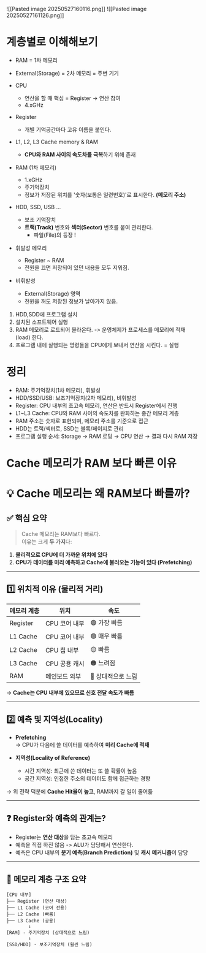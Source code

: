 
![[Pasted image 20250527160116.png]]
![[Pasted image 20250527161126.png]]

# 계층별로 이해해보기
- RAM = 1차 메모리
- External(Storage) = 2차 메모리 = 주변 기기

- CPU
	- 연산을 할 때 핵심 = Register -> 연산 참여
	- 4.xGHz
- Register
	- 개별 기억공간마다 고유 이름을 붙인다.
- L1, L2, L3 Cache memory & RAM
	- **CPU와 RAM 사이의 속도차를 극복**하기 위해 존재
- RAM (1차 메모리)
	- 1.xGHz
	- 주기억장치
	- 정보가 저장된 위치를 '숫자(보통은 일련번호)'로 표시한다. **(메모리 주소)**
- HDD, SSD, USB ...
	- 보조 기억장치
	- **트랙(Track)** 번호와 **섹터(Sector)** 번호를 붙여 관리한다.
		- 파일(File)의 등장 !
- 휘발성 메모리
	- Register ~ RAM
	- 전원을 끄면 저장되어 있던 내용들 모두 지워짐.
- 비휘발성
	- External(Storage) 영역
	- 전원을 꺼도 저장된 정보가 날아가지 않음.


1. HDD,SDD에 프로그램 설치
2. 설치된 소프트웨어 실행
3. RAM 메모리로 로드되어 올라온다.
	-> 운영체제가 프로세스를 메모리에 적재(load) 한다.
4. 프로그램 내에 실행되는 명령들을 CPU에게 보내서 연산을 시킨다. = 실행


# 정리
- RAM: 주기억장치(1차 메모리), 휘발성
- HDD/SSD/USB: 보조기억장치(2차 메모리), 비휘발성
- Register: CPU 내부의 초고속 메모리, 연산은 반드시 Register에서 진행
- L1~L3 Cache: CPU와 RAM 사이의 속도차를 완화하는 중간 메모리 계층
- RAM 주소는 숫자로 표현되며, 메모리 주소를 기준으로 접근
- HDD는 트랙/섹터로, SSD는 블록/페이지로 관리
- 프로그램 실행 순서: Storage → RAM 로딩 → CPU 연산 → 결과 다시 RAM 저장


# Cache 메모리가 RAM 보다 빠른 이유
# 💡 Cache 메모리는 왜 RAM보다 빠를까?

## ✅ 핵심 요약

> Cache 메모리는 RAM보다 빠르다.  
> 이유는 크게 **두 가지**다:

1. **물리적으로 CPU에 더 가까운 위치에 있다**  
2. **CPU가 데이터를 미리 예측하고 Cache에 불러오는 기능이 있다 (Prefetching)**

---

## 1️⃣ 위치적 이유 (물리적 거리)

| 메모리 계층 | 위치 | 속도 |
|-------------|------|------|
| Register     | CPU 코어 내부 | 🟢 가장 빠름 |
| L1 Cache     | CPU 코어 내부 | 🟢 매우 빠름 |
| L2 Cache     | CPU 칩 내부   | 🟡 빠름 |
| L3 Cache     | CPU 공용 캐시 | 🟠 느려짐 |
| RAM          | 메인보드 외부 | 🔴 상대적으로 느림 |

→ **Cache는 CPU 내부에 있으므로 신호 전달 속도가 빠름**

---

## 2️⃣ 예측 및 지역성(Locality)

- **Prefetching**  
  → CPU가 다음에 쓸 데이터를 예측하여 **미리 Cache에 적재**

- **지역성(Locality of Reference)**  
  - 시간 지역성: 최근에 쓴 데이터는 또 쓸 확률이 높음  
  - 공간 지역성: 인접한 주소의 데이터도 함께 접근하는 경향

→ 위 전략 덕분에 **Cache Hit율이 높고**, RAM까지 갈 일이 줄어듦

---

## ❓ Register와 예측의 관계는?

- Register는 **연산 대상**을 담는 초고속 메모리
- 예측을 직접 하진 않음 -> ALU가 담당해서 연산한다.
- 예측은 CPU 내부의 **분기 예측(Branch Prediction)** 및 **캐시 메커니즘**이 담당

---

## 🔁 메모리 계층 구조 요약
```
[CPU 내부]
├── Register (연산 대상)
├── L1 Cache (코어 전용)
├── L2 Cache (빠름)
├── L3 Cache (공용)
		↓
[RAM] - 주기억장치 (상대적으로 느림)
		↓
[SSD/HDD] - 보조기억장치 (훨씬 느림)
```